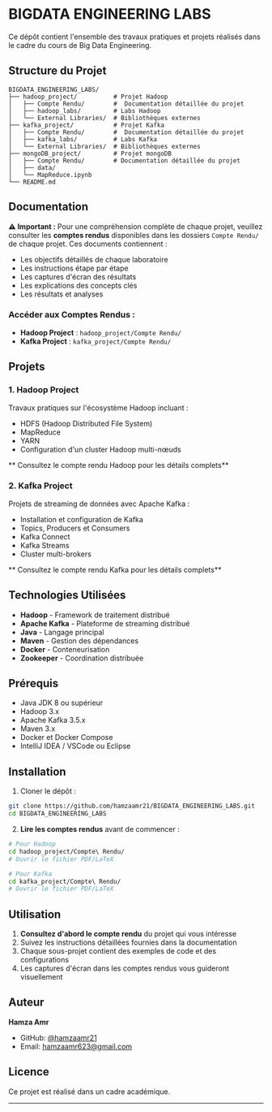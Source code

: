 # BIGDATA ENGINEERING LABS

Ce dépôt contient l'ensemble des travaux pratiques et projets réalisés dans le cadre du cours de Big Data Engineering.

##  Structure du Projet
```
BIGDATA_ENGINEERING_LABS/
├── hadoop_project/          # Projet Hadoop
│   ├── Compte Rendu/        #  Documentation détaillée du projet
│   ├── hadoop_labs/         # Labs Hadoop
│   └── External Libraries/  # Bibliothèques externes
├── kafka_project/           # Projet Kafka
│   ├── Compte Rendu/        #  Documentation détaillée du projet
│   ├── kafka_labs/          # Labs Kafka
│   └── External Libraries/  # Bibliothèques externes
├── mongoDB_project/         # Projet mongoDB
│   ├── Compte Rendu/        # Documentation détaillée du projet
│   ├── data/               
│   └── MapReduce.ipynb      
└── README.md
```

##  Documentation

**⚠️ Important :** Pour une compréhension complète de chaque projet, veuillez consulter les **comptes rendus** disponibles dans les dossiers `Compte Rendu/` de chaque projet. Ces documents contiennent :

- Les objectifs détaillés de chaque laboratoire
- Les instructions étape par étape
- Les captures d'écran des résultats
- Les explications des concepts clés
- Les résultats et analyses

### Accéder aux Comptes Rendus :

- **Hadoop Project** : `hadoop_project/Compte Rendu/`
- **Kafka Project** : `kafka_project/Compte Rendu/`

## Projets

### 1. Hadoop Project
Travaux pratiques sur l'écosystème Hadoop incluant :
- HDFS (Hadoop Distributed File System)
- MapReduce
- YARN
- Configuration d'un cluster Hadoop multi-nœuds

** Consultez le compte rendu Hadoop pour les détails complets**

### 2. Kafka Project
Projets de streaming de données avec Apache Kafka :
- Installation et configuration de Kafka
- Topics, Producers et Consumers
- Kafka Connect
- Kafka Streams
- Cluster multi-brokers

** Consultez le compte rendu Kafka pour les détails complets**

##  Technologies Utilisées

- **Hadoop** - Framework de traitement distribué
- **Apache Kafka** - Plateforme de streaming distribué
- **Java** - Langage principal
- **Maven** - Gestion des dépendances
- **Docker** - Conteneurisation
- **Zookeeper** - Coordination distribuée

##  Prérequis

- Java JDK 8 ou supérieur
- Hadoop 3.x
- Apache Kafka 3.5.x
- Maven 3.x
- Docker et Docker Compose
- IntelliJ IDEA / VSCode ou Eclipse

##  Installation

1. Cloner le dépôt :
```bash
git clone https://github.com/hamzaamr21/BIGDATA_ENGINEERING_LABS.git
cd BIGDATA_ENGINEERING_LABS
```

2. **Lire les comptes rendus** avant de commencer :
```bash
# Pour Hadoop
cd hadoop_project/Compte\ Rendu/
# Ouvrir le fichier PDF/LaTeX

# Pour Kafka
cd kafka_project/Compte\ Rendu/
# Ouvrir le fichier PDF/LaTeX
```

##  Utilisation

1. **Consultez d'abord le compte rendu** du projet qui vous intéresse
2. Suivez les instructions détaillées fournies dans la documentation
3. Chaque sous-projet contient des exemples de code et des configurations
4. Les captures d'écran dans les comptes rendus vous guideront visuellement

##  Auteur

**Hamza Amr**
- GitHub: [@hamzaamr21](https://github.com/hamzaamr21)
- Email: hamzaamr623@gmail.com

##  Licence

Ce projet est réalisé dans un cadre académique.

---
